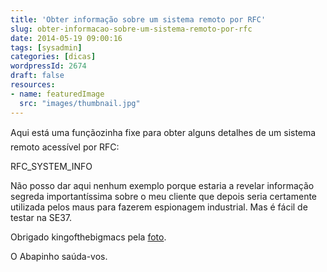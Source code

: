 ```yaml
---
title: 'Obter informação sobre um sistema remoto por RFC'
slug: obter-informacao-sobre-um-sistema-remoto-por-rfc
date: 2014-05-19 09:00:16
tags: [sysadmin]
categories: [dicas]
wordpressId: 2674
draft: false
resources:
- name: featuredImage
  src: "images/thumbnail.jpg"
---
```

Aqui está uma funçãozinha fixe para obter alguns detalhes de um sistema remoto acessível por RFC:

RFC_SYSTEM_INFO

Não posso dar aqui nenhum exemplo porque estaria a revelar informação segreda importantíssima sobre o meu cliente que depois seria certamente utilizada pelos maus para fazerem espionagem industrial. Mas é fácil de testar na SE37.

Obrigado kingofthebigmacs pela [foto][1].

O Abapinho saúda-vos.

   [1]: https://www.flickr.com/photos/kingofthebigmacs/3821627379
